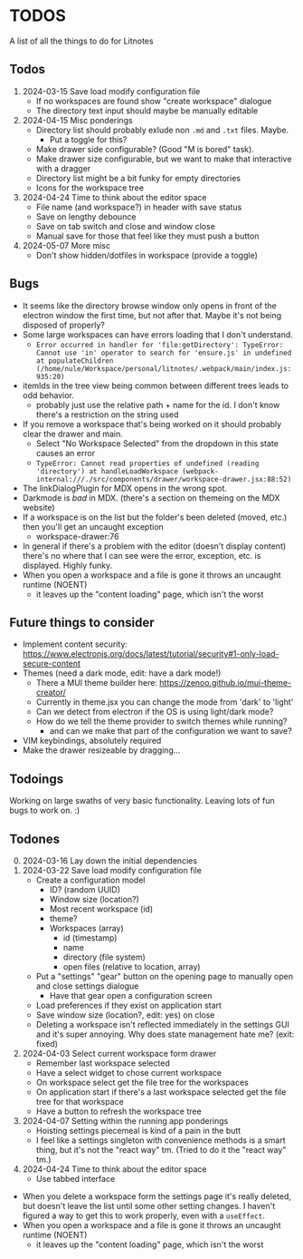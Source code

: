 # TODOS

A list of all the things to do for Litnotes

## Todos

1) 2024-03-15 Save load modify configuration file
    - If no workspaces are found show "create workspace" dialogue
    - The directory text input should maybe be manually editable
4) 2024-04-15 Misc ponderings
    - Directory list should probably exlude non `.md` and `.txt` files. Maybe.
        - Put a toggle for this?
    - Make drawer side configurable? (Good "M is bored" task).
    - Make drawer size configurable, but we want to make that interactive with a dragger
    - Directory list might be a bit funky for empty directories
    - Icons for the workspace tree
5) 2024-04-24 Time to think about the editor space
    - File name (and workspace?) in header with save status
    - Save on lengthy debounce
    - Save on tab switch and close and window close
    - Manual save for those that feel like they must push a button
6) 2024-05-07 More misc
    - Don't show hidden/dotfiles in workspace (provide a toggle)

## Bugs

- It seems like the directory browse window only opens in front of the electron window the first time, but not after that. Maybe it's not being disposed of properly?
- Some large workspaces can have errors loading that I don't understand.
  - `Error occurred in handler for 'file:getDirectory': TypeError: Cannot use 'in' operator to search for 'ensure.js' in undefined at populateChildren (/home/nule/Workspace/personal/litnotes/.webpack/main/index.js:935:20)`
- itemIds in the tree view being common between different trees leads to odd behavior.
  - probably just use the relative path + name for the id. I don't know there's a restriction on the string used
- If you remove a workspace that's being worked on it should probably clear the drawer and main.
  - Select "No Workspace Selected" from the dropdown in this state causes an error
  - `TypeError: Cannot read properties of undefined (reading 'directory')
at handleLoadWorkspace (webpack-internal:///./src/components/drawer/workspace-drawer.jsx:88:52)`
- The linkDialogPlugin for MDX opens in the wrong spot.
- Darkmode is _bad_ in MDX. (there's a section on themeing on the MDX website)
- If a workspace is on the list but the folder's been deleted (moved, etc.) then you'll get an uncaught exception
    - workspace-drawer:76
- In general if there's a problem with the editor (doesn't display content) there's no where that I can see were the error, exception, etc. is displayed. Highly funky.
- When you open a workspace and a file is gone it throws an uncaught runtime (NOENT)
  - it leaves up the "content loading" page, which isn't the worst


## Future things to consider

- Implement content security: https://www.electronjs.org/docs/latest/tutorial/security#1-only-load-secure-content
- Themes (need a dark mode, edit: have a dark mode!)
  - There a MUI theme builder here: https://zenoo.github.io/mui-theme-creator/
  - Currently in theme.jsx you can change the mode from 'dark' to 'light'
  - Can we detect from electron if the OS is using light/dark mode?
  - How do we tell the theme provider to switch themes while running?
    - and can we make that part of the configuration we want to save?
- VIM keybindings, absolutely required
- Make the drawer resizeable by dragging...

## Todoings

Working on large swaths of very basic functionality. Leaving lots of fun bugs to work on. :)

## Todones

0) 2024-03-16 Lay down the initial dependencies
1) 2024-03-22 Save load modify configuration file
    - Create a configuration model
        - ID? (random UUID)
        - Window size (location?)
        - Most recent workspace (id)
        - theme?
        - Workspaces (array)
            - id (timestamp)
            - name
            - directory (file system)
            - open files (relative to location, array)
    - Put a "settings" "gear" button on the opening page to manually open and close settings dialogue
        - Have that gear open a configuration screen
    - Load preferences if they exist on application start
    - Save window size (location?, edit: yes) on close
    - Deleting a workspace isn't reflected immediately in the settings GUI and it's super annoying. Why does state management hate me? (exit: fixed)
2) 2024-04-03 Select current workspace form drawer
    - Remember last workspace selected
    - Have a select widget to chose current workspace
    - On workspace select get the file tree for the workspaces
    - On application start if there's a last workspace selected get the file tree for that workspace
    - Have a button to refresh the workspace tree
3) 2024-04-07 Setting within the running app ponderings
    - Hoisting settings piecemeal is kind of a pain in the butt
    - I feel like a settings singleton with convenience methods is a smart thing, but it's not the "react way" tm. (Tried to do it the "react way" tm.)
5) 2024-04-24 Time to think about the editor space
    - Use tabbed interface

- When you delete a workspace form the settings page it's really deleted, but doesn't leave the list until some other setting changes. I haven't figured a way to get this to work properly, even with a `useEffect`.
- When you open a workspace and a file is gone it throws an uncaught runtime (NOENT)
    - it leaves up the "content loading" page, which isn't the worst
